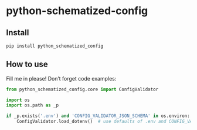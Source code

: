 python-schematized-config
================

<!-- WARNING: THIS FILE WAS AUTOGENERATED! DO NOT EDIT! -->

## Install

``` sh
pip install python_schematized_config
```

## How to use

Fill me in please! Don’t forget code examples:

``` python
from python_schematized_config.core import ConfigValidator
```

``` python
import os
import os.path as _p

if _p.exists('.env') and 'CONFIG_VALIDATOR_JSON_SCHEMA' in os.environ:
    ConfigValidator.load_dotenv()  # use defaults of .env and CONFIG_VALIDATOR_JSON_SCHEMA
```
